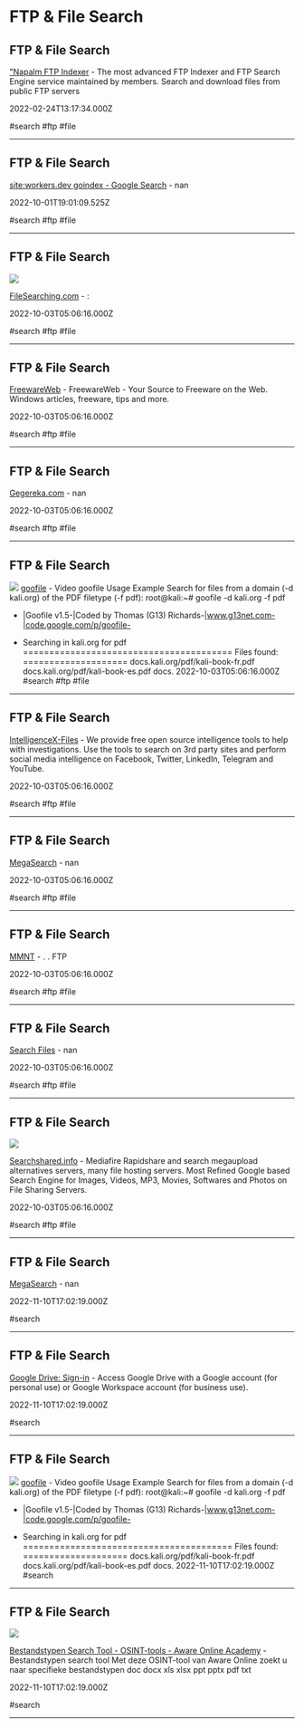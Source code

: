# FTP & File Search

## FTP & File Search

["Napalm FTP Indexer](https://www.searchftps.net) - The most advanced FTP Indexer and FTP Search Engine service maintained by members. Search and download files from public FTP servers

2022-02-24T13:17:34.000Z

#search #ftp #file

---

## FTP & File Search

[site:workers.dev goindex - Google Search](https://www.google.com/search?lr=lang_en&q=site%3Aworkers.dev+goindex) - nan

2022-10-01T19:01:09.525Z

#search #ftp #file

---

## FTP & File Search

![](https://football.kulichki.net/interface/fnk_logo.jpg)

[FileSearching.com](https://www.filesearching.com) - :

2022-10-03T05:06:16.000Z

#search #ftp #file

---

## FTP & File Search

[FreewareWeb](https://www.freewareweb.com/ftpsearch.shtml) - FreewareWeb - Your Source to Freeware on the Web. Windows articles, freeware, tips and more.

2022-10-03T05:06:16.000Z

#search #ftp #file

---

## FTP & File Search

[Gegereka.com](https://www.gegereka.com) - nan

2022-10-03T05:06:16.000Z

#search #ftp #file

---

## FTP & File Search

![](https://www.kali.org/images/kali-logo.svg)
[goofile](https://tools.kali.org/information-gathering/goofile) - Video goofile Usage Example Search for files from a domain (-d kali.org) of the PDF filetype (-f pdf): root@kali:~# goofile -d kali.org -f pdf 









- |Goofile v1.5-|Coded by Thomas (G13) Richards-|www.g13net.com-|code.google.com/p/goofile-









- Searching in kali.org for pdf ======================================== Files found: ==================== docs.kali.org/pdf/kali-book-fr.pdf docs.kali.org/pdf/kali-book-es.pdf docs.
2022-10-03T05:06:16.000Z
#search #ftp #file

---

## FTP & File Search

[IntelligenceX-Files](https://intelx.io/tools?tab=file) - We provide free open source intelligence tools to help with investigations. Use the tools to search on 3rd party sites and perform social media intelligence on Facebook, Twitter, LinkedIn, Telegram and YouTube.

2022-10-03T05:06:16.000Z

#search #ftp #file

---

## FTP & File Search

[MegaSearch](https://megasearch.co) - nan

2022-10-03T05:06:16.000Z

#search #ftp #file

---

## FTP & File Search

[MMNT](https://www.mmnt.ru) - .      .         FTP

2022-10-03T05:06:16.000Z

#search #ftp #file

---

## FTP & File Search

[Search Files](https://searchfiles.de) - nan

2022-10-03T05:06:16.000Z

#search #ftp #file

---

## FTP & File Search

![](https://www.searchshared.info/wp-content/uploads/2018/04/logo.png)

[Searchshared.info](https://www.searchshared.info) - Mediafire Rapidshare and search megaupload alternatives servers, many file hosting servers. Most Refined Google based Search Engine for Images, Videos, MP3, Movies, Softwares and Photos on File Sharing Servers.

2022-10-03T05:06:16.000Z

#search #ftp #file

---

## FTP & File Search

[MegaSearch](http://ww7.megasearch.co) - nan

2022-11-10T17:02:19.000Z

#search

---

## FTP & File Search

[Google Drive: Sign-in](https://accounts.google.com/v3/signin/identifier?continue=https%3A%2F%2Fdrive.google.com%2Fdrive%2Fsearch%3Fq%3D%2525s&dsh=S772622272%3A1668003275685873&flowEntry=ServiceLogin&flowName=WebLiteSignIn&followup=https%3A%2F%2Fdrive.google.com%2Fdrive%2Fsearch%3Fq%3D%2525s&ifkv=ARgdvAsTL_53JulSLpXIoTNnr0Ex9QOwgYLuAaw0NJ4NfZhWjjkpFhctxRTFAwMW99BQkEPskisLEw&osid=1&passive=1209600&service=wise) - Access Google Drive with a Google account (for personal use) or Google Workspace account (for business use).

2022-11-10T17:02:19.000Z

#search

---

## FTP & File Search

![](https://www.kali.org/images/kali-logo.svg)
[goofile](https://www.kali.org/tools/goofile) - Video goofile Usage Example Search for files from a domain (-d kali.org) of the PDF filetype (-f pdf): root@kali:~# goofile -d kali.org -f pdf 









- |Goofile v1.5-|Coded by Thomas (G13) Richards-|www.g13net.com-|code.google.com/p/goofile-









- Searching in kali.org for pdf ======================================== Files found: ==================== docs.kali.org/pdf/kali-book-fr.pdf docs.kali.org/pdf/kali-book-es.pdf docs.
2022-11-10T17:02:19.000Z
#search

---

## FTP & File Search

![](https://www.aware-online.com/wp-content/uploads/Aware-Online-Cover.jpg)

[Bestandstypen Search Tool - OSINT-tools - Aware Online Academy](https://www.aware-online.com/osint-tools/bestandstypen-search-tool) - Bestandstypen search tool  Met deze OSINT-tool van Aware Online zoekt u naar specifieke bestandstypen  doc  docx  xls  xlsx  ppt  pptx  pdf  txt

2022-11-10T17:02:19.000Z

#search

---
